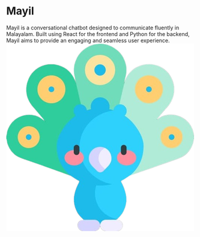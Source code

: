 # Mayil
Mayil is a conversational chatbot designed to communicate fluently in Malayalam. Built using React for the frontend and Python for the backend, Mayil aims to provide an engaging and seamless user experience.
![Mayil Logo](images/logo.png)



